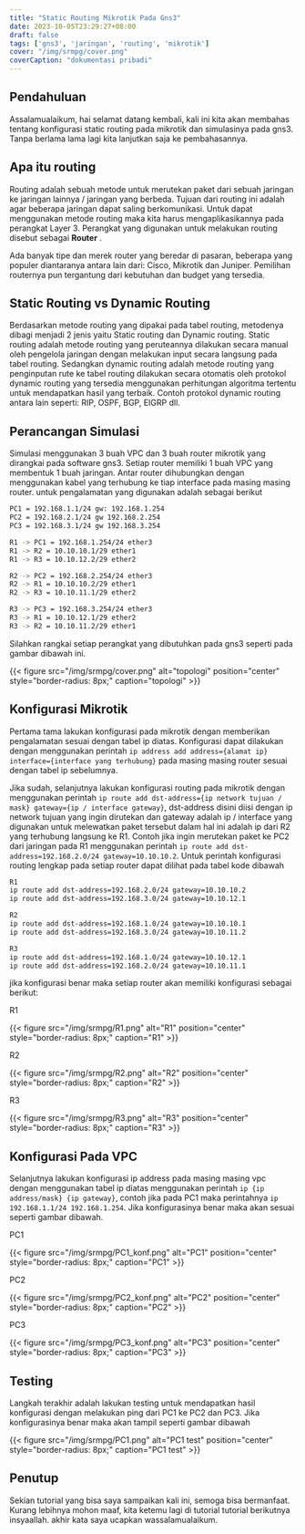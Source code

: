 ```yaml
---
title: "Static Routing Mikrotik Pada Gns3"
date: 2023-10-05T23:29:27+08:00
draft: false
tags: ['gns3', 'jaringan', 'routing', 'mikrotik']
cover: "/img/srmpg/cover.png"
coverCaption: "dokumentasi pribadi"
---
```


## Pendahuluan

Assalamualaikum, hai selamat datang kembali, kali ini kita akan membahas tentang konfigurasi static routing pada mikrotik dan simulasinya pada gns3. Tanpa berlama lama lagi kita lanjutkan saja ke pembahasannya.

## Apa itu routing

Routing adalah sebuah metode untuk merutekan paket dari sebuah jaringan ke jaringan lainnya / jaringan yang berbeda. Tujuan dari routing ini adalah agar beberapa jaringan dapat saling berkomunikasi. Untuk dapat menggunakan metode routing maka kita harus mengaplikasikannya pada perangkat Layer 3. Perangkat yang digunakan untuk melakukan routing disebut sebagai **Router** .

Ada banyak tipe dan merek router yang beredar di pasaran, beberapa yang populer diantaranya antara lain dari: Cisco, Mikrotik dan Juniper. Pemilihan routernya pun tergantung dari kebutuhan dan budget yang tersedia.

## Static Routing vs Dynamic Routing

Berdasarkan metode routing yang dipakai pada tabel routing, metodenya dibagi menjadi 2 jenis yaitu Static routing dan Dynamic routing. Static routing adalah metode routing yang peruteannya dilakukan secara manual oleh pengelola jaringan dengan melakukan input secara langsung pada tabel routing. Sedangkan dynamic routing adalah metode routing yang penginputan rute ke tabel routing dilakukan secara otomatis oleh protokol dynamic routing yang tersedia menggunakan perhitungan algoritma tertentu untuk mendapatkan hasil yang terbaik. Contoh protokol dynamic routing antara lain seperti: RIP, OSPF, BGP, EIGRP dll.

## Perancangan Simulasi

Simulasi menggunakan 3 buah VPC dan 3 buah router mikrotik yang dirangkai pada software gns3. Setiap router memiliki 1 buah VPC yang membentuk 1 buah jaringan. Antar router dihubungkan dengan menggunakan kabel yang terhubung ke tiap interface pada masing masing router. untuk pengalamatan yang digunakan adalah sebagai berikut

```bash
PC1 = 192.168.1.1/24 gw: 192.168.1.254
PC2 = 192.168.2.1/24 gw 192.168.2.254
PC3 = 192.168.3.1/24 gw 192.168.3.254

R1 -> PC1 = 192.168.1.254/24 ether3
R1 -> R2 = 10.10.10.1/29 ether1
R1 -> R3 = 10.10.12.2/29 ether2

R2 -> PC2 = 192.168.2.254/24 ether3
R2 -> R1 = 10.10.10.2/29 ether1
R2 -> R3 = 10.10.11.1/29 ether2

R3 -> PC3 = 192.168.3.254/24 ether3
R3 -> R1 = 10.10.12.1/29 ether2
R3 -> R2 = 10.10.11.2/29 ether1
```

Silahkan rangkai setiap perangkat yang dibutuhkan pada gns3 seperti pada gambar dibawah ini.

{{< figure src="/img/srmpg/cover.png" alt="topologi" position="center" style="border-radius: 8px;" caption="topologi" >}}

## Konfigurasi Mikrotik

Pertama tama lakukan konfigurasi pada mikrotik dengan memberikan pengalamatan sesuai dengan tabel ip diatas. Konfigurasi dapat dilakukan dengan menggunakan perintah `ip address add address={alamat ip} interface={interface yang terhubung}` pada masing masing router sesuai dengan tabel ip sebelumnya.

Jika sudah, selanjutnya lakukan konfigurasi routing pada mikrotik dengan menggunakan perintah `ip route add dst-address={ip network tujuan / mask} gateway={ip / interface gateway}`, dst-address disini diisi dengan ip network tujuan yang ingin dirutekan dan gateway adalah ip / interface yang digunakan untuk melewatkan paket tersebut dalam hal ini adalah ip dari R2 yang terhubung langsung ke R1. Contoh jika ingin merutekan paket ke PC2 dari jaringan pada R1 menggunakan perintah `ip route add dst-address=192.168.2.0/24 gateway=10.10.10.2`. Untuk perintah konfigurasi routing lengkap pada setiap router dapat dilihat pada tabel kode dibawah
```bash
R1
ip route add dst-address=192.168.2.0/24 gateway=10.10.10.2
ip route add dst-address=192.168.3.0/24 gateway=10.10.12.1

R2
ip route add dst-address=192.168.1.0/24 gateway=10.10.10.1
ip route add dst-address=192.168.3.0/24 gateway=10.10.11.2

R3
ip route add dst-address=192.168.1.0/24 gateway=10.10.12.1
ip route add dst-address=192.168.2.0/24 gateway=10.10.11.1
```

jika konfigurasi benar maka setiap router akan memiliki konfigurasi sebagai berikut:

R1

{{< figure src="/img/srmpg/R1.png" alt="R1" position="center" style="border-radius: 8px;" caption="R1" >}}

R2

{{< figure src="/img/srmpg/R2.png" alt="R2" position="center" style="border-radius: 8px;" caption="R2" >}}

R3

{{< figure src="/img/srmpg/R3.png" alt="R3" position="center" style="border-radius: 8px;" caption="R3" >}}

## Konfigurasi Pada VPC

Selanjutnya lakukan konfigurasi ip address pada masing masing vpc dengan menggunakan tabel ip diatas menggunakan perintah `ip {ip address/mask} {ip gateway}`, contoh jika pada PC1 maka perintahnya `ip 192.168.1.1/24 192.168.1.254`. Jika konfigurasinya benar maka akan sesuai seperti gambar dibawah.

PC1

{{< figure src="/img/srmpg/PC1_konf.png" alt="PC1" position="center" style="border-radius: 8px;" caption="PC1" >}}

PC2

{{< figure src="/img/srmpg/PC2_konf.png" alt="PC2" position="center" style="border-radius: 8px;" caption="PC2" >}}

PC3

{{< figure src="/img/srmpg/PC3_konf.png" alt="PC3" position="center" style="border-radius: 8px;" caption="PC3" >}}

## Testing

Langkah terakhir adalah lakukan testing untuk mendapatkan hasil konfigurasi dengan melakukan ping dari PC1 ke PC2 dan PC3. Jika konfigurasinya benar maka akan tampil seperti gambar dibawah

{{< figure src="/img/srmpg/PC1.png" alt="PC1 test" position="center" style="border-radius: 8px;" caption="PC1 test" >}}

## Penutup

Sekian tutorial yang bisa saya sampaikan kali ini, semoga bisa bermanfaat. Kurang lebihnya mohon maaf, kita ketemu lagi di tutorial tutorial berikutnya insyaallah. akhir kata saya ucapkan wassalamualaikum.